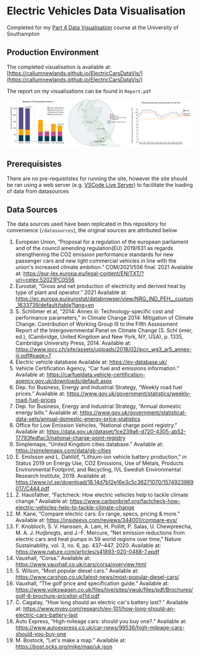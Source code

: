 # Electric Vehicles Data Visualisation
Completed for my [Part 4 Data Visualisation](https://www.southampton.ac.uk/courses/modules/comp6234) course at the University of Southampton

## Production Environment

The completed visualisation is available at: [https://callumnewlands.github.io/ElectricCarsDataVis/](https://callumnewlands.github.io/ElectricCarsDataVis/)

The report on my visualisations can be found in ```Report.pdf```

![Screenshots of some of the charts in my data story](https://github.com/callumnewlands/ElectricCarsDataVis/blob/main/Figures/screenshots.png)

## Prerequisistes

There are no pre-requististes for running the site, however the site should be ran using a web server (e.g. [VSCode Live Server](https://marketplace.visualstudio.com/items?itemName=ritwickdey.LiveServer)) 
to facilitate the loading of data from datasources

## Data Sources

The data sources used have been replicated in this repository for convenience (```/datasources```), the original sources are attributed below

1. European Union, “Proposal for a regulation of the european parliament and of the council amending regulation(EU) 2019/631 as regards strengthening the CO2 emission performance standards for new passenger cars and new light commercial vehicles in line with the union's increased climate ambition.” COM/2021/556 final. 2021 Available at: https://eur-lex.europa.eu/legal-content/EN/TXT/?uri=celex:52021PC0556
2. Eurostat, “Gross and net production of electricity and derived heat by type of plant and operator.” 2021 Available at: https://ec.europa.eu/eurostat/databrowser/view/NRG_IND_PEH__custom_1633739/default/table?lang=en
3. S. Schlömer et al, “2014: Annex iii: Technology-specific cost and performance parameters,” in Climate Change 2014: Mitigation of Climate Change. Contribution of Working Group III to the Fifth Assessment Report of the Intergovernmental Panel on Climate Change (S. Schl ̈omer, ed.), (Cambridge, United Kingdom and New York, NY, USA), p. 1335, Cambridge University Press, 2014. Available at: https://www.ipcc.ch/site/assets/uploads/2018/02/ipcc_wg3_ar5_annex-iii.pdf#page=7
4. Electric vehicle database Available at: https://ev-database.uk/
5. Vehicle Certification Agency, “Car fuel and emissions information.” Available at: https://carfueldata.vehicle-certification-agency.gov.uk/downloads/default.aspx
6. Dep. for Business, Energy and Industrial Strategy, “Weekly road fuel prices.” Available at: https://www.gov.uk/government/statistics/weekly-road-fuel-prices
7. Dep. for Business, Energy and Industrial Strategy, “Annual domestic energy bills.” Available at: https://www.gov.uk/government/statistical-data-sets/annual-domestic-energy-price-statistics
8. Office for Low Emission Vehicles, “National charge point registry.” Available at: https://data.gov.uk/dataset/1ce239a6-d720-4305-ab52-17793fedfac3/national-charge-point-registry
9. Simplemaps, “United Kingdom cities database.” Available at: https://simplemaps.com/data/gb-cities
10. E. Emilsson and L. Dahllöf, “Lithium-ion vehicle battery production,” in Status 2019 on Energy Use, CO2 Emissions, Use of Metals, Products Environmental Footprint, and Recycling, IVL Swedish Environmental Research Institute, 2019. Available at: https://www.ivl.se/download/18.14d7b12e16e3c5c36271070/1574923989017/C444.pdf
11. Z. Hausfather, “Factcheck: How electric vehicles help to tackle climate change.” Available at: https://www.carbonbrief.org/factcheck-how-electric-vehicles-help-to-tackle-climate-change
12. M. Kane, “Compare electric cars: Ev range, specs, pricing & more.” Available at: https://insideevs.com/reviews/344001/compare-evs/
13. F. Knobloch, S. V. Hanssen, A. Lam, H. Pollitt, P. Salas, U. Chewpreecha, M. A. J. Huijbregts, and J.-F. Mercure, “Net emission reductions from electric cars and heat pumps in 59 world regions over time,” Nature Sustainability, vol. 3, no. 6, pp. 437–447, 2020. Available at: https://www.nature.com/articles/s41893-020-0488-7.epdf
14. Vauxhall, “Corsa.” Available at: https://www.vauxhall.co.uk/cars/corsa/overview.html
15. S. Wilson, “Most popular diesel cars.” Available at: https://www.carshop.co.uk/latest-news/most-popular-diesel-cars/
16. Vauxhall, “The golf price and specification guide.” Available at: https://www.volkswagen.co.uk/files/live/sites/vwuk/files/pdf/Brochures/golf-8-brochure-pricelist-p11d.pdf
17. C. Cagatay, “How long should an electric car's battery last?.” Available at: https://www.myev.com/research/ev-101/how-long-should-an-electric-cars-battery-last
18. Auto Express, “High-mileage cars: should you buy one?.” Available at: https://www.autoexpress.co.uk/car-news/99536/high-mileage-cars-should-you-buy-one
19. M. Bostock, “Let's make a map.” Available at: https://bost.ocks.org/mike/map/uk.json

